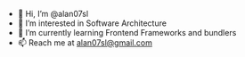 - 👋 Hi, I’m @alan07sl
- 👀 I’m interested in Software Architecture
- 🌱 I’m currently learning Frontend Frameworks and bundlers
- 📫 Reach me at alan07sl@gmail.com
